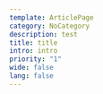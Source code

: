 ```yaml
---
template: ArticlePage
category: NoCategory
description: test
title: title
intro: intro
priority: "1"
wide: false
lang: false
---
```

